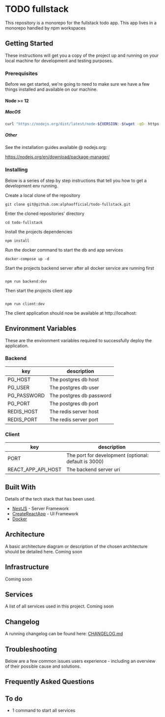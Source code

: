 # TODO fullstack

This repository is a monorepo for the fullstack todo app.
This app lives in a monorepo handled by npm workspaces

## Getting Started

These instructions will get you a copy of the project up and running on your local machine for development and testing purposes.

### Prerequisites

Before we get started, we're going to need to make sure we have a few things installed and available on our machine.

#### Node >= 12

##### MacOS

```bash
curl "https://nodejs.org/dist/latest/node-${VERSION:-$(wget -qO- https://nodejs.org/dist/latest/ | sed -nE 's|.*>node-(.*)\.pkg</a>.*|\1|p')}.pkg" > "$HOME/Downloads/node-latest.pkg" && sudo installer -store -pkg "$HOME/Downloads/node-latest.pkg" -target "/"
```

##### Other

See the installation guides available @ nodejs.org:

https://nodejs.org/en/download/package-manager/

### Installing

Below is a series of step by step instructions that tell you how to get a development env running.

Create a local clone of the repository

```
git clone git@github.com:alphaofficial/todo-fullstack.git
```

Enter the cloned repositories' directory

```
cd todo-fullstack
```

Install the projects dependencies

```
npm install
```

Run the docker command to start the db and app services

```
docker-compose up -d
```

Start the projects backend server after all docker service are running first

```

npm run backend:dev

```

Then start the projects client app

```

npm run client:dev

```

The client application should now be available at http://localhost:<PORT>

## Environment Variables

These are the environment variables required to successfully deploy the application.

### Backend

| key         | description              |
| ----------- | ------------------------ |
| PG_HOST     | The postgres db host     |
| PG_USER     | The postgres db user     |
| PG_PASSWORD | The postgres db password |
| PG_PORT     | The postgres db port     |
| REDIS_HOST  | The redis server host    |
| REDIS_PORT  | The redis server port    |

### Client

| key                | description                                          |
| ------------------ | ---------------------------------------------------- |
| PORT               | The port for development (optional: default is 3000) |
| REACT_APP_API_HOST | The backend server uri                               |

## Built With

Details of the tech stack that has been used.

- [NestJS](https://docs.nestjs.com/) - Server Framework
- [CreateReactApp](https://reactjs.org/docs/create-a-new-react-app.html) - UI Framework
- [Docker](https://docs.docker.com/get-started/)

## Architecture

A basic architecture diagram or description of the chosen architecture should be detailed here. Coming soon

## Infrastructure

Coming soon

## Services

A list of all services used in this project.
Coming soon

## Changelog

A running changelog can be found here: [CHANGELOG.md](CHANGELOG.md)

## Troubleshooting

Below are a few common issues users experience - including an overview of their possible cause and solutions.

## Frequently Asked Questions

## To do

- 1 command to start all services
